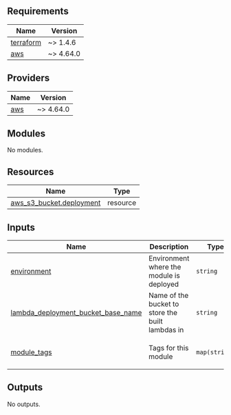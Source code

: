 <!-- BEGIN_TF_DOCS -->
## Requirements

| Name | Version |
|------|---------|
| <a name="requirement_terraform"></a> [terraform](#requirement\_terraform) | ~> 1.4.6 |
| <a name="requirement_aws"></a> [aws](#requirement\_aws) | ~> 4.64.0 |

## Providers

| Name | Version |
|------|---------|
| <a name="provider_aws"></a> [aws](#provider\_aws) | ~> 4.64.0 |

## Modules

No modules.

## Resources

| Name | Type |
|------|------|
| [aws_s3_bucket.deployment](https://registry.terraform.io/providers/hashicorp/aws/latest/docs/resources/s3_bucket) | resource |

## Inputs

| Name | Description | Type | Default | Required |
|------|-------------|------|---------|:--------:|
| <a name="input_environment"></a> [environment](#input\_environment) | Environment where the module is deployed | `string` | n/a | yes |
| <a name="input_lambda_deployment_bucket_base_name"></a> [lambda\_deployment\_bucket\_base\_name](#input\_lambda\_deployment\_bucket\_base\_name) | Name of the bucket to store the built lambdas in | `string` | `"dolfs-deployment-lambdas"` | no |
| <a name="input_module_tags"></a> [module\_tags](#input\_module\_tags) | Tags for this module | `map(string)` | <pre>{<br>  "Application": "cicd"<br>}</pre> | no |

## Outputs

No outputs.
<!-- END_TF_DOCS -->
